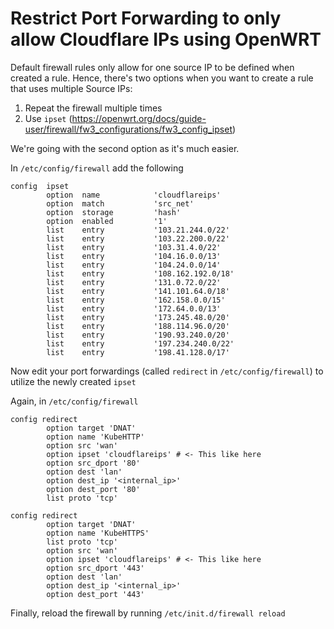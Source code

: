 # Restrict Port Forwarding to only allow Cloudflare IPs using OpenWRT

Default firewall rules only allow for one source IP to be defined when created a rule. Hence, there's two options when
you want to create a rule that uses multiple Source IPs:

1. Repeat the firewall multiple times
2. Use `ipset` (https://openwrt.org/docs/guide-user/firewall/fw3_configurations/fw3_config_ipset)

We're going with the second option as it's much easier.

In `/etc/config/firewall` add the following

```
config  ipset
        option  name            'cloudflareips'
        option  match           'src_net'
        option  storage         'hash' 
        option  enabled         '1'
        list    entry           '103.21.244.0/22'
        list    entry           '103.22.200.0/22'
        list    entry           '103.31.4.0/22'
        list    entry           '104.16.0.0/13'  
        list    entry           '104.24.0.0/14'
        list    entry           '108.162.192.0/18'
        list    entry           '131.0.72.0/22'
        list    entry           '141.101.64.0/18'
        list    entry           '162.158.0.0/15'
        list    entry           '172.64.0.0/13'
        list    entry           '173.245.48.0/20'
        list    entry           '188.114.96.0/20'
        list    entry           '190.93.240.0/20'
        list    entry           '197.234.240.0/22'
        list    entry           '198.41.128.0/17'
```

Now edit your port forwardings (called `redirect` in `/etc/config/firewall`) to utilize the newly created `ipset`

Again, in `/etc/config/firewall`

```
config redirect
        option target 'DNAT'
        option name 'KubeHTTP'
        option src 'wan'
        option ipset 'cloudflareips' # <- This like here
        option src_dport '80'
        option dest 'lan'
        option dest_ip '<internal_ip>'
        option dest_port '80'
        list proto 'tcp'

config redirect
        option target 'DNAT'
        option name 'KubeHTTPS'
        list proto 'tcp'
        option src 'wan'
        option ipset 'cloudflareips' # <- This like here
        option src_dport '443'
        option dest 'lan'
        option dest_ip '<internal_ip>'
        option dest_port '443'
```

Finally, reload the firewall by running `/etc/init.d/firewall reload`

[^1]: [https://openwrt.org/docs/guide-user/firewall/firewall_configuration](https://openwrt.org/docs/guide-user/firewall/firewall_configuration)